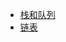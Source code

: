 - [栈和队列](https://github.com/heming6666/CS-Learning-notes/blob/master/notes/leetcode/%E6%A0%88%E5%92%8C%E9%98%9F%E5%88%97.md)
- [链表](https://github.com/heming6666/CS-Learning-notes/blob/master/notes/leetcode/%E9%93%BE%E8%A1%A8.md)
